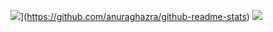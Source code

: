 ![](https://github-readme-stats.vercel.app/api?username=forestfamily4)](https://github.com/anuraghazra/github-readme-stats) 
![](https://github-readme-stats.vercel.app/api/top-langs/?username=forestfamily4&layout=compact)
